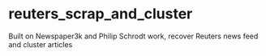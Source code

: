 # reuters_scrap_and_cluster
Built on Newspaper3k and Philip Schrodt work, recover Reuters news feed and cluster articles
